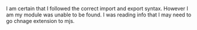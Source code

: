 I am certain that I followed the correct import and export syntax. However I am my module was unable to be found.
I was reading info  that I may need to go chnage extension to mjs.
